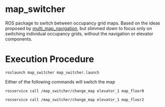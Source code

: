 # map_switcher

ROS package to switch between occupancy grid maps. Based on the ideas proposed by [multi_map_navigation](https://github.com/MohitShridhar/multi_map_navigation), but slimmed down to focus only on switching individual occupancy grids, without the navigation or elevator components.

# Execution Procedure

```
roslaunch map_switcher map_switcher.launch
```

Either of the following commands will switch the map
```
rosservice call /map_switcher/change_map elevator_1 map_floor0
```
```
rosservice call /map_switcher/change_map elevator_1 map_floor2
```
